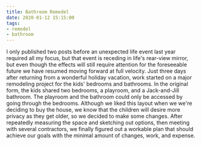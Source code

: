 ```yaml
---
title: Bathroom Remodel
date: 2020-01-12 15:15:00
tags:
- remodel
- bathroom
---
```

I only published two posts before an unexpected life event last year required all my focus, but that event is receding in life's rear-view mirror, but even though the effects will still require attention for the foreseeable future we have resumed moving forward at full velocity.  Just three days after returning from a wonderful holiday vacation, work started on a major remodeling project for the kids' bedrooms and bathrooms.  In the original form, the kids shared two bedrooms, a playroom, and a Jack-and-Jill bathroom. The playroom and the bathroom could only be accessed by going through the bedrooms.  Although we liked this layout when we we're deciding to buy the house, we know that the children will desire more privacy as they get older, so we decided to make some changes.  After repeatedly measuring the space and sketching out options, then meeting with several contractors, we finally figured out a workable plan that should achieve our goals with the minimal amount of changes, work, and expense. 
